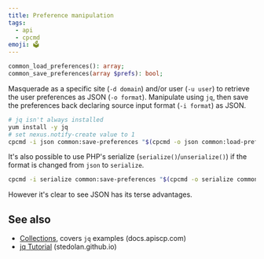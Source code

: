 ```yaml
---
title: Preference manipulation
tags:
  - api
  - cpcmd
emoji: 🗳️
---
```


```php
common_load_preferences(): array;
common_save_preferences(array $prefs): bool;
```

Masquerade as a specific site (`-d domain`) and/or user (`-u user`) to retrieve the user preferences as JSON (`-o format`). Manipulate using `jq`, then save the preferences back declaring source input format (`-i format`) as JSON. 

```bash
# jq isn't always installed
yum install -y jq
# set nexus.notify-create value to 1
cpcmd -i json common:save-preferences "$(cpcmd -o json common:load-preferences | jq -r '.nexus["notify-create"]=1')"
```
It's also possible to use PHP's serialize (`serialize()`/`unserialize()`) if the format is changed from `json` to `serialize`. 

```bash
cpcmd -i serialize common:save-preferences "$(cpcmd -o serialize common:load-preferences | php -r '$prefs = unserialize(file_get_contents("php://stdin")); $prefs["nexus"]["notify-create"] = 1; echo serialize($prefs);')"
```

However it's clear to see JSON has its terse advantages.

## See also

- [Collections](https://docs.apiscp.com/admin/cpcmd-examples/#collections), covers `jq` examples (docs.apiscp.com)
- [jq Tutorial](https://stedolan.github.io/jq/tutorial/) (stedolan.github.io)
